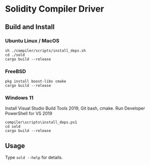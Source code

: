 # Solidity Compiler Driver

## Build and Install

### Ubuntu Linux / MacOS

```shell
sh ./compiler/scripts/install_deps.sh
cd ./sold
cargo build --release
```

### FreeBSD

```shell
pkg install boost-libs cmake
cargo build --release
```

### Windows 11

Install Visual Studio Build Tools 2019, Git bash, cmake.
Run Developer PowerShell for VS 2019

```shell
compiler\scripts\install_deps.ps1
cd sold
cargo build --release
```

## Usage

Type `sold --help` for details.
